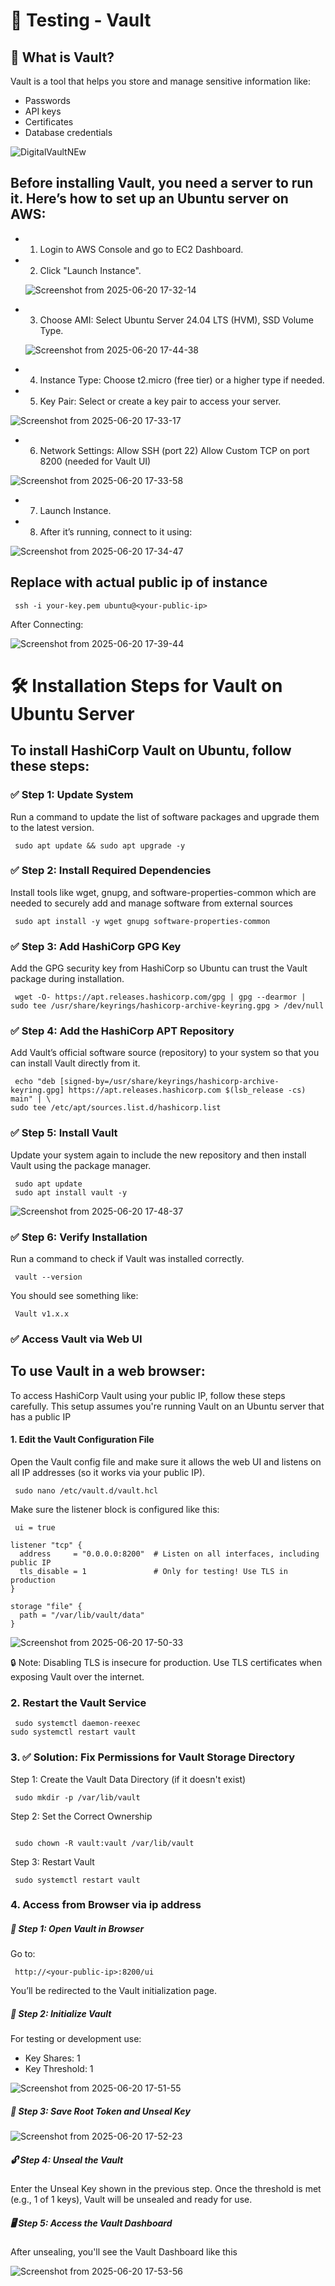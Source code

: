 # 🧪 Testing - Vault

## 🔐 What is Vault?

Vault is a tool that helps you store and manage sensitive information like:

- Passwords
- API keys
- Certificates
- Database credentials

![DigitalVaultNEw](https://github.com/user-attachments/assets/af27d076-4873-4594-8d50-e050d168749e)





## Before installing Vault, you need a server to run it. Here’s how to set up an Ubuntu server on AWS:

- 1) Login to AWS Console and go to EC2 Dashboard.
     
- 2) Click "Launch Instance".
  
  ![Screenshot from 2025-06-20 17-32-14](https://github.com/user-attachments/assets/161b82dc-f2ac-4194-a8a5-336b85956e85)

  
- 3) Choose AMI: Select Ubuntu Server 24.04 LTS (HVM), SSD Volume Type.
  
  ![Screenshot from 2025-06-20 17-44-38](https://github.com/user-attachments/assets/899a5b2a-f392-498c-87ba-07cd83a71bd7)


- 4) Instance Type: Choose t2.micro (free tier) or a higher type if needed.

     
- 5) Key Pair: Select or create a key pair to access your server.
  
![Screenshot from 2025-06-20 17-33-17](https://github.com/user-attachments/assets/80931634-8d27-4915-8d2e-59f88e6fa074)


- 6) Network Settings:
Allow SSH (port 22)
Allow Custom TCP on port 8200 (needed for Vault UI)

![Screenshot from 2025-06-20 17-33-58](https://github.com/user-attachments/assets/f1ab607f-976f-4cf0-a771-edd341766f8e)


- 7) Launch Instance.
     
- 8) After it’s running, connect to it using:
  
![Screenshot from 2025-06-20 17-34-47](https://github.com/user-attachments/assets/a7f7c34a-2b50-4af7-bcde-fb7587c7fd4f)

## Replace with actual public ip of instance
```
 ssh -i your-key.pem ubuntu@<your-public-ip>
```

After Connecting:

![Screenshot from 2025-06-20 17-39-44](https://github.com/user-attachments/assets/54012e0a-79c1-457e-b8a4-8dd9926fe3b3)



# 🛠️ Installation Steps for Vault on Ubuntu Server

## To install HashiCorp Vault on Ubuntu, follow these steps:

### ✅ Step 1: Update System

Run a command to update the list of software packages and upgrade them to the latest version.


```
 sudo apt update && sudo apt upgrade -y
```

### ✅ Step 2: Install Required Dependencies

Install tools like wget, gnupg, and software-properties-common which are needed to securely add and manage software from external sources


```
 sudo apt install -y wget gnupg software-properties-common
```

### ✅ Step 3: Add HashiCorp GPG Key

Add the GPG security key from HashiCorp so Ubuntu can trust the Vault package during installation.


```
 wget -O- https://apt.releases.hashicorp.com/gpg | gpg --dearmor | sudo tee /usr/share/keyrings/hashicorp-archive-keyring.gpg > /dev/null
```

### ✅ Step 4: Add the HashiCorp APT Repository

Add Vault’s official software source (repository) to your system so that you can install Vault directly from it.


```
 echo "deb [signed-by=/usr/share/keyrings/hashicorp-archive-keyring.gpg] https://apt.releases.hashicorp.com $(lsb_release -cs) main" | \
sudo tee /etc/apt/sources.list.d/hashicorp.list
```

### ✅ Step 5: Install Vault

Update your system again to include the new repository and then install Vault using the package manager.


```
 sudo apt update
 sudo apt install vault -y
```

![Screenshot from 2025-06-20 17-48-37](https://github.com/user-attachments/assets/3aa6524c-4f3b-449b-bdf4-91b9f9532edd)


 ### ✅ Step 6: Verify Installation
 
 Run a command to check if Vault was installed correctly.


 ```
  vault --version
```

You should see something like:


```
 Vault v1.x.x
```

### ✅ Access Vault via Web UI

## To use Vault in a web browser:

To access HashiCorp Vault using your public IP, follow these steps carefully. This setup assumes you're running Vault on an Ubuntu server that has a public IP 

#### 1. Edit the Vault Configuration File

Open the Vault config file and make sure it allows the web UI and listens on all IP addresses (so it works via your public IP).


```
 sudo nano /etc/vault.d/vault.hcl
```

Make sure the listener block is configured like this:


```
 ui = true

listener "tcp" {
  address     = "0.0.0.0:8200"  # Listen on all interfaces, including public IP
  tls_disable = 1               # Only for testing! Use TLS in production
}

storage "file" {
  path = "/var/lib/vault/data"
}
```


![Screenshot from 2025-06-20 17-50-33](https://github.com/user-attachments/assets/9f9ef7ae-1393-4879-998b-2597b798c22f)


🔒 Note: Disabling TLS is insecure for production. Use TLS certificates when exposing Vault over the internet.

### 2. Restart the Vault Service


```
 sudo systemctl daemon-reexec
sudo systemctl restart vault
```

### 3. ✅ Solution: Fix Permissions for Vault Storage Directory

Step 1: Create the Vault Data Directory (if it doesn't exist)


```
 sudo mkdir -p /var/lib/vault
```


Step 2: Set the Correct Ownership

```

 sudo chown -R vault:vault /var/lib/vault
```


Step 3: Restart Vault


```
 sudo systemctl restart vault
```

### 4. Access from Browser via ip address

##### 🧭 Step 1: Open Vault in Browser

Go to:


```
 http://<your-public-ip>:8200/ui
```

You’ll be redirected to the Vault initialization page.

##### 🔑 Step 2: Initialize Vault

For testing or development use:

- Key Shares: 1
- Key Threshold: 1
  
![Screenshot from 2025-06-20 17-51-55](https://github.com/user-attachments/assets/f37bdd52-f0ce-41e2-9689-845da1833902)


##### 📄 Step 3: Save Root Token and Unseal Key


![Screenshot from 2025-06-20 17-52-23](https://github.com/user-attachments/assets/32c45380-5e9e-43d3-8d72-52ea29887588)


##### 🔓 Step 4: Unseal the Vault

Enter the Unseal Key shown in the previous step. Once the threshold is met (e.g., 1 of 1 keys), Vault will be unsealed and ready for use.

##### 🖥️ Step 5: Access the Vault Dashboard

After unsealing, you'll see the Vault Dashboard like this


![Screenshot from 2025-06-20 17-53-56](https://github.com/user-attachments/assets/38df9d1e-c15e-4dd0-8fd7-25f1e7ca08f5)
